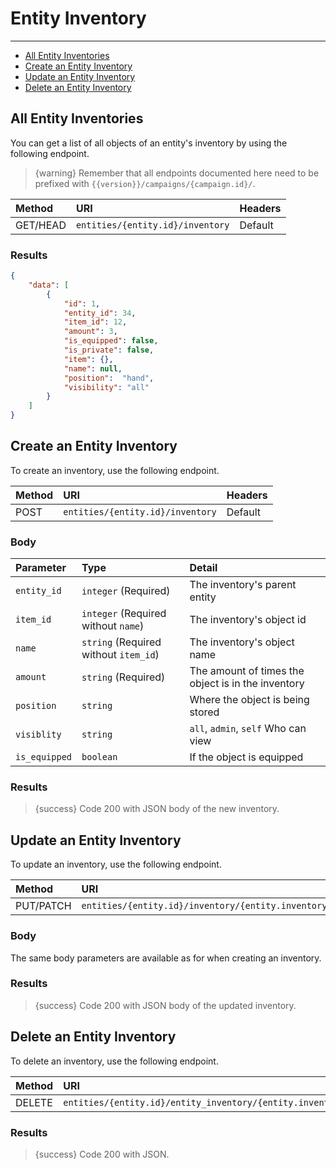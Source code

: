 # Entity Inventory

---

- [All Entity Inventories](#all-entity-inventory)
- [Create an Entity Inventory](#create-inventory)
- [Update an Entity Inventory](#update-inventory)
- [Delete an Entity Inventory](#delete-inventory)

<a name="all-entity-inventory"></a>
## All Entity Inventories

You can get a list of all objects of an entity's inventory by using the following endpoint.

> {warning} Remember that all endpoints documented here need to be prefixed with `{{version}}/campaigns/{campaign.id}/`.


| Method | URI | Headers |
| :- |   :-   |  :-  |
| GET/HEAD | `entities/{entity.id}/inventory` | Default |

### Results
```json
{
    "data": [
        {
            "id": 1,
            "entity_id": 34,
            "item_id": 12,
            "amount": 3,
            "is_equipped": false,
            "is_private": false,
            "item": {},
            "name": null,
            "position":  "hand",
            "visibility": "all"
        }
    ]
}
```


<a name="create-inventory"></a>
## Create an Entity Inventory

To create an inventory, use the following endpoint.

| Method | URI | Headers |
| :- |   :-   |  :-  |
| POST | `entities/{entity.id}/inventory` | Default |

### Body

| Parameter | Type | Detail                                           |
| :- |   :-   |:-------------------------------------------------|
| `entity_id` | `integer` (Required) | The inventory's parent entity                    |
| `item_id` | `integer` (Required without `name`) | The inventory's object id                          |
| `name` | `string` (Required without `item_id`) | The inventory's object name                        |
| `amount` | `string` (Required) | The amount of times the object is in the inventory |
| `position` | `string` | Where the object is being stored                 |
| `visiblity` | `string` | `all`, `admin`, `self` Who can view              |
| `is_equipped` | `boolean` | If the object is equipped                          |


### Results

> {success} Code 200 with JSON body of the new inventory.


<a name="update-inventory"></a>
## Update an Entity Inventory

To update an inventory, use the following endpoint.

| Method | URI | Headers |
| :- |   :-   |  :-  |
| PUT/PATCH | `entities/{entity.id}/inventory/{entity.inventory.id}` | Default |

### Body

The same body parameters are available as for when creating an inventory.

### Results

> {success} Code 200 with JSON body of the updated inventory.


<a name="delete-inventory"></a>
## Delete an Entity Inventory

To delete an inventory, use the following endpoint.

| Method | URI | Headers |
| :- |   :-   |  :-  |
| DELETE | `entities/{entity.id}/entity_inventory/{entity.inventory.id}` | Default |

### Results

> {success} Code 200 with JSON.
